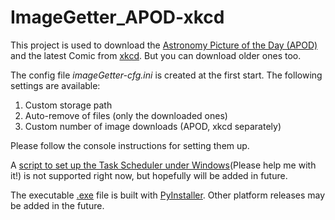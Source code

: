 # ImageGetter_APOD-xkcd

This project is used to download the [Astronomy Picture of the Day (APOD)](https://apod.nasa.gov/) and the latest Comic from [xkcd](https://xkcd.com/). But you can download older ones too.

The config file *imageGetter-cfg.ini* is created at the first start. The following settings are available:
1. Custom storage path
2. Auto-remove of files (only the downloaded ones)
3. Custom number of image downloads (APOD, xkcd separately)

Please follow the console instructions for setting them up.

A [script to set up the Task Scheduler under Windows](https://github.com/1amn0body/ImageGetter_APOD-xkcd/blob/master/TaskSchedulerSetup.bat)(Please help me with it!) is not supported right now, but hopefully will be added in future.

The executable [.exe](https://github.com/1amn0body/imageGetter_APOD-xkcdComic/blob/master/dist/runImageGetter.exe) file is built with [PyInstaller](https://www.pyinstaller.org/).
Other platform releases may be added in the future.
